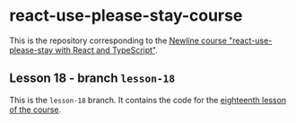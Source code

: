 # react-use-please-stay-course

This is the repository corresponding to the [Newline course "react-use-please-stay with React and TypeScript"](https://www.newline.co/courses/react-use-please-stay-with-react-and-typescript/welcome).

## Lesson 18 - branch `lesson-18`

This is the `lesson-18` branch. It contains the code for the [eighteenth lesson of the course](https://www.newline.co/courses/react-use-please-stay-with-react-and-typescript/prepare-the-example-app-as-a-public-example-page).